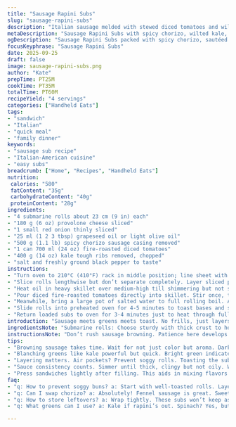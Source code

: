 ```yaml
---
title: "Sausage Rapini Subs"
slug: "sausage-rapini-subs"
description: "Italian sausage melded with stewed diced tomatoes and wilted rapini stuffed inside crusty submarine rolls layered with melted provolone. A hearty handheld, balancing savory meat, lightly bitter greens, and sharp creamy cheese. Techniques focus on browning sausage properly, peeling acidity from tomatoes, and blanching rapinis to just tender-crisp. Mild oily crusts warmed until cheese bubbles, then filled with the savory mess. Variations suggest swapping fennel sausage for spicy chorizo or kale for rapini to tame bitterness. Timing based on color, aroma, texture cues over clocks. Quick roast and saute. Practical tips for soggy buns and uneven cooking included."
metaDescription: "Sausage Rapini Subs with spicy chorizo, wilted kale, and provolone in crusty rolls. Hearty flavors, warm sandwich for hungry appetites."
ogDescription: "Sausage Rapini Subs packed with spicy chorizo, sautéed onions, and melted provolone. A robust handheld meal bursting with flavor."
focusKeyphrase: "Sausage Rapini Subs"
date: 2025-09-25
draft: false
image: sausage-rapini-subs.png
author: "Kate"
prepTime: PT25M
cookTime: PT35M
totalTime: PT60M
recipeYield: "4 servings"
categories: ["Handheld Eats"]
tags:
- "sandwich"
- "Italian"
- "quick meal"
- "family dinner"
keywords:
- "sausage sub recipe"
- "Italian-American cuisine"
- "easy subs"
breadcrumb: ["Home", "Recipes", "Handheld Eats"]
nutrition: 
 calories: "580"
 fatContent: "35g"
 carbohydrateContent: "40g"
 proteinContent: "28g"
ingredients:
- "4 submarine rolls about 23 cm (9 in) each"
- "180 g (6 oz) provolone cheese sliced"
- "1 small red onion thinly sliced"
- "25 ml (1 2 3 tbsp) grapeseed oil or light olive oil"
- "500 g (1.1 lb) spicy chorizo sausage casing removed"
- "1 can 700 ml (24 oz) fire-roasted diced tomatoes"
- "400 g (14 oz) kale tough ribs removed, chopped"
- "salt and freshly ground black pepper to taste"
instructions:
- "Turn oven to 210°C (410°F) rack in middle position; line sheet with parchment"
- "Slice rolls lengthwise but don’t separate completely. Layer sliced provolone inside. Set aside on baking sheet ready for oven"
- "Heat oil in heavy skillet over medium-high till shimmering but not smoking. Toss in sliced onions. Stir often. When they soften and edges start curling, about 3-4 minutes, add chorizo. Break down meat into rough chunks with wooden spoon. Cooking until deeper mahogany spots appear and fat renders, roughly 8-10 minutes. No pale or raw pink spots left. Bubbles and faint popping sounds indicate caramelization"
- "Pour diced fire-roasted tomatoes directly into skillet. Stir once, then turn heat to medium. Let simmer uncovered until liquid almost gone, thick and sticky, 12-15 minutes. Taste and season with salt and cracked black pepper. Sauce should cling thickly to sausage pieces without oil pooling"
- "Meanwhile, bring a large pot of salted water to full rolling boil. Add chopped kale in handfuls. Blanch 2-3 minutes until color brightens but still firm to bite. Drain well and toss immediately with 5 ml oil to prevent sticking and dulling color"
- "Slide rolls into preheated oven for 4-5 minutes to toast bases and start melting cheese. Pull out, spoon generous amounts of sausage and tomato mixture evenly into each roll base. Top with blanched kale. Close sandwiches gently pressing down to meld cheese and filling"
- "Return loaded subs to oven for 3-4 minutes just to heat through fully and tighten cheese. Serve immediately while bread still crisp and cheese melty"
introduction: "Sausage meets greens meets toast. No frills, just layers of punchy flavors wrapped in crust. Get your hands dirty, handle hot bread. Chorizo chosen for bold spicy bite, replacing sweeter fennel sausage. Kale swaps rapini – similar bitter greens but easier to find. Onion softened in oil first to round edges, the faint caramel notes cutting through fat. Tomatoes add body, acidity tamed by simmering long enough so flavor condenses. Blanching kale quick to preserve snap and color – a must not to overcook the greens into mush. Toasting bread base first wards off sogginess from saucy filling. Cheese choice: provolone. Melts well, firm bite, fewer strings than fontina. Efficient, layered, tackled with eyes and hands; no guesswork by clocks only by cues of smell, texture, color. A handheld meal for crisp warmth and rustic flavor."
ingredientsNote: "Submarine rolls: Choose sturdy with thick crust to hold juiciness. Avoid soft buns – soggy sandwiches kill textural play. Provolone melts cleanly without turning oily; substitute mozzarella or aged gouda. Use red onion for sweetness; yellow can be sharper, so lower quantity if swapped. Grapeseed oil preferred for high heat and neutral flavor; olive oil works but monitor smoking point. Chorizo amps spice level, but sweet Italian sausage is an option if heat isn’t wanted. Tomatoes fire-roasted for smoky undertone; canned whole tomatoes crushed can substitute but increase simmer time to reduce excess liquid. Kale’s robust bite keeps sandwich balanced. Rapini traditionally bitter but harder to source; kale tames that bitterness with milder, leafier texture."
instructionsNote: "Don’t rush sausage browning. Patience here develops crisp edges and proper fat rendering. Pink means undercooked, gray means boiling. When sausage sizzles and you hear small popping or crackling, you’re on track. Tomatoes simmer until almost dry – watch and stir to avoid sticking or burning. Blanch greens based on feel: too soft, taste falls flat; too raw, harsh bitterness dominates. Toss in oil immediately after draining to prevent clumping and dull color. Toast rolls first; this is key to prevent sogginess once filling added. Use hands to gently press sandwiches after loading to distribute cheese and filling for even bite. Final heat warms fully without drying bread or toughening greens. Always serve immediately; fillings separate if waiting. If bread gets soggy, consider grilling sandwiches briefly in pan to restore crispness. Don’t skip seasoning; salt and pepper elevate layers."
tips:
- "Browning sausage takes time. Wait for not just color but aroma. Dark and rich notes signal fat rendering well; don’t rush. Pink means raw. Texture should be sturdy."
- "Blanching greens like kale powerful but quick. Bright green indicates readiness. If mushy? Toss it. Immediate oil will help retain color. Don’t let them sit."
- "Layering matters. Air pockets? Prevent soggy rolls. Toasting the submarines first really kicks off crispiness. Warm enough to melt cheese but not too long."
- "Sauce consistency counts. Simmer until thick, clingy but not oily. Watch closely. Frequent stirring will avoid sticking and burning. Bottom of pan tells you."
- "Press sandwiches lightly after filling. This aids in mixing flavors together. You want even distribution. The bites need balance. Serve hot; temperature loss affects enjoyment."
faq:
- "q: How to prevent soggy buns? a: Start with well-toasted rolls. Layer cheese to create barrier. Use thick sauce to cut moisture. Too much liquid? Reduce sauce more."
- "q: Can I swap chorizo? a: Absolutely! Fennel sausage is great. Sweet Italian also works but won’t have the heat. Flavor profile changes, but still tasty."
- "q: How to store leftovers? a: Wrap tightly. These subs won’t keep as well. Reheat briefly in pan or toaster oven. Microwaving makes them chewy."
- "q: What greens can I use? a: Kale if rapini’s out. Spinach? Yes, but blanch less to avoid mush. Must consider bitterness. Different flavors come out!"

---
```

